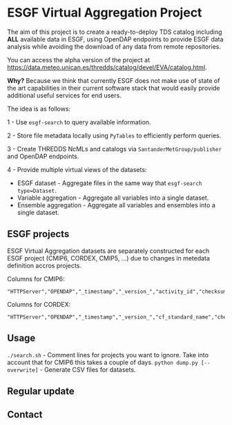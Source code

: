# ESGF Virtual Aggregation Project

The aim of this project is to create a ready-to-deploy TDS catalog including **ALL** available data in ESGF, using OpenDAP endpoints to provide ESGF data analysis while avoiding the download of any data from remote repositories.

You can access the alpha version of the project at https://data.meteo.unican.es/thredds/catalog/devel/EVA/catalog.html.

**Why?** Because we think that currently ESGF does not make use of state of the art capabilities in their current software stack that would easily provide additional useful services for end users.

The idea is as follows:

1 - Use `esgf-search` to query available information.

2 - Store file metadata locally using `PyTables` to efficiently perform queries.

3 - Create THREDDS NcMLs and catalogs via `SantanderMetGroup/publisher` and OpenDAP endpoints.

4 - Provide multiple virtual views of the datasets:
  - ESGF dataset - Aggregate files in the same way that `esgf-search type=Dataset`.
  - Variable aggregation - Aggregate all variables into a single dataset.
  - Ensemble aggregation - Aggregate all variables and ensembles into a single dataset.

## ESGF projects

ESGF Virtual Aggregation datasets are separately constructed for each ESGF project (CMIP6, CORDEX, CMIP5, ...) due to changes in metedata definition accros projects.

Columns for CMIP6:

```
"HTTPServer","OPENDAP","_timestamp","_version_","activity_id","checksum","checksum_type","citation_url","data_node","data_specs_version","dataset_id","experiment_id","experiment_title","frequency","further_info_url","grid","grid_label","id","index_node","instance_id","latest","master_id","member_id","mip_era","model_cohort","nominal_resolution","pid","product","project","realm","replica","retracted","score","size","source_id","source_type","sub_experiment_id","table_id","timestamp","title","tracking_id","type","url","variable","variable_id","variable_long_name","variable_units","variant_label","version"
```

Columns for CORDEX:

```
"HTTPServer","OPENDAP","_timestamp","_version_","cf_standard_name","checksum","checksum_type","data_node","dataset_id","domain","driving_model","ensemble","experiment","experiment_family","id","index_node","instance_id","institute","latest","master_id","product","project","rcm_name","rcm_version","replica","retracted","score","size","time_frequency","timestamp","title","tracking_id","type","url","variable","variable_long_name","variable_units","version"
```

## Usage

`./search.sh` - Comment lines for projects you want to ignore. Take into account that for CMIP6 this takes a couple of days.
`python dump.py [--overwrite]` - Generate CSV files for datasets.

## Regular update

## Contact
